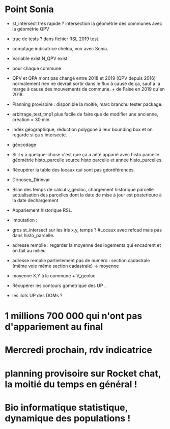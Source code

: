 # Point Sonia

- st_intersect très rapide ? intersection la géométrie des communes avec la géométrie QPV
- truc de tests ? dans fichier RSL 2019 test.
- comptage indicatrice chelou, voir avec Sonia.
- Variable exist N_QPV exist 
- pour chaque commune
- QPV et QPA n'ont pas changé entre 2018 et 2019 (QPV depuis 2016) normalement rien ne devrait sortir dans le flux à cause de ça, sauf à la marge à cause des mouvements de commune. + de False en 2019 qu'en 2018.

- Planning provisoire : disponible la moitié, marc branchu tester package. 
- arbitrage_test_tmp1 plus facile de faire que de modifier une ancienne, création = 30 min
- index géographique, réduction polygone à leur bounding box et on regarde si ça s'intersecte.
- géocodage
- Si il y a quelque-chose c'est que ça a aété apparié avec histo parcelle géométrie histo_parcelle source histo parcelle et année histo_parcelles.

- Récupérer la table des locaux qui sont pas géoréférencés. 
- Dirnoseq_Dirinvar 

- Bilan des temps de calcul v_geoloc, chargement historique parcelle actualisation des parcelles dont la date de mise à jour est posterieure à la date dechargement
- Appariement historique RSL.
- Imputation :   
- gros st_intersect sur les iris x,y, temps ?
#Locaux avec refcad mais pas dans histo_parcelle.

- adresse remplie : regarder la moyenne des logements qui encadrent et on fait au milieu
- adresse remplie partiellement pas de numéro : section cadastrale (même voie même section cadastrale) -> moyenne
- moyenne X,Y à la commune + V_geoloc 
- Récupérer les contours gometrique des UP ..
- les ilots UP des DOMs ?

# 1 millions 700 000 qui n'ont pas d'appariement au final
# Mercredi prochain, rdv indicatrice

# planning provisoire sur Rocket chat, la moitié du temps en général ! 
# Bio informatique statistique, dynamique des populations !

